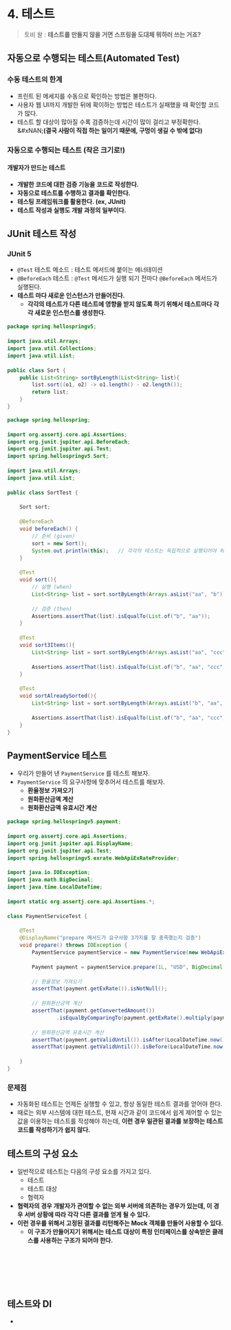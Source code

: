 # 4. 테스트

> 토비 왈 : **테스트를 만들지 않을 거면 스프링을 도대체 뭐하러 쓰는 거죠?**&#x20;

## 자동으로 수행되는 테스트(Automated Test)&#x20;

### 수동 테스트의 한계&#x20;

* 프린트 된 메세지를 수동으로 확인하는 방법은 불편하다.&#x20;
* 사용자 웹 UI까지 개발한 뒤에 확이하는 방법은 테스트가 실패했을 때 확인할 코드가 많다.&#x20;
* 테스트 할 대상이 많아질 수록 검증하는데 시간이 많이 걸리고 부정확한다. \
  &#xNAN;**(결국 사람이 직접 하는 일이기 때문에, 구멍이 생길 수 밖에 없다)**&#x20;

### 자동으로 수행되는 테스트 (작은 크기로!)

#### 개발자가 만드는 테스트&#x20;

* **개발한 코드에 대한 검증 기능을 코드로 작성한다.**&#x20;
* **자동으로 테스트를 수행하고 결과를 확인한다.**&#x20;
* **테스팅 프레임워크를 활용한다. (ex, JUnit)**
* **테스트 작성과 실행도 개발 과정의 일부이다.**&#x20;

## JUnit 테스트 작성&#x20;

### JUnit 5

* `@Test` 테스트 메소드 : 테스트 메서드에 붙이는 에너테이션
* `@BeforeEach` 테스트 : `@Test` 메서드가 실행 되기 전마다 `@BeforeEach` 메서드가 실행된다.&#x20;
* **테스트 마다 새로운 인스턴스가 만들어진다.** &#x20;
  * **각각의 테스트가 다른 테스트에 영향을 받지 않도록 하기 위해서 테스트마다 각각 새로운 인스턴스를 생성한다.**&#x20;

```java
package spring.hellospringv5;

import java.util.Arrays;
import java.util.Collections;
import java.util.List;

public class Sort {
    public List<String> sortByLength(List<String> list){
        list.sort((o1, o2) -> o1.length() - o2.length());
        return list;
    }
}
```

```java
package spring.hellospring;

import org.assertj.core.api.Assertions;
import org.junit.jupiter.api.BeforeEach;
import org.junit.jupiter.api.Test;
import spring.hellospringv5.Sort;

import java.util.Arrays;
import java.util.List;

public class SortTest {

    Sort sort;

    @BeforeEach
    void beforeEach() {
        // 준비 (given)
        sort = new Sort();
        System.out.println(this);   // 각각의 테스트는 독립적으로 실행되어야 하기 때문에, 각각의 테스트를 실행할 때마다 새로운 인스턴스를 만든다.
    }

    @Test
    void sort(){
        // 실행 (when)
        List<String> list = sort.sortByLength(Arrays.asList("aa", "b"));

        // 검증 (then)
        Assertions.assertThat(list).isEqualTo(List.of("b", "aa"));
    }

    @Test
    void sort3Items(){
        List<String> list = sort.sortByLength(Arrays.asList("aa", "ccc", "b"));

        Assertions.assertThat(list).isEqualTo(List.of("b", "aa", "ccc"));
    }

    @Test
    void sortAlreadySorted(){
        List<String> list = sort.sortByLength(Arrays.asList("b", "aa", "ccc"));

        Assertions.assertThat(list).isEqualTo(List.of("b", "aa", "ccc"));
    }
}
```

## PaymentService 테스트&#x20;

* 우리가 만들어 낸 `PaymentService` 를 테스트 해보자.&#x20;
* `PaymentService` 의 요구사항에 맞추어서 테스트를 해보자.
  * **환율정보 가져오기**&#x20;
  * **원화환산금액 계산**
  * **원화환산금액 유효시간 계산**&#x20;

```java
package spring.hellospringv5.payment;

import org.assertj.core.api.Assertions;
import org.junit.jupiter.api.DisplayName;
import org.junit.jupiter.api.Test;
import spring.hellospringv5.exrate.WebApiExRateProvider;

import java.io.IOException;
import java.math.BigDecimal;
import java.time.LocalDateTime;

import static org.assertj.core.api.Assertions.*;

class PaymentServiceTest {

    @Test
    @DisplayName("prepare 메서드가 요구사항 3가지를 잘 충족했는지 검증")
    void prepare() throws IOException {
        PaymentService paymentService = new PaymentService(new WebApiExRateProvider());

        Payment payment = paymentService.prepare(1L, "USD", BigDecimal.TEN);

        // 환율정보 가져오기    
        assertThat(payment.getExRate()).isNotNull();

        // 원화환산금액 계산
        assertThat(payment.getConvertedAmount())
                .isEqualByComparingTo(payment.getExRate().multiply(payment.getForeignCurrencyAmount()));

        // 원화환산금액 유효시간 계산
        assertThat(payment.getValidUntil()).isAfter(LocalDateTime.now());
        assertThat(payment.getValidUntil()).isBefore(LocalDateTime.now().plusMinutes(30));

    }
}
```

### 문제점

* 자동화된 테스트는 언제든 실행할 수 있고, 항상 동일한 테스트 결과를 얻어야 한다.&#x20;
* 때로는 외부 시스템에 대한 테스트, 현재 시간과 같이 코드에서 쉽게 제어할 수 있는 값을 이용하는 테스트를 작성해야 하는데, **이런 경우 일관된 결과를 보장하는 테스트 코드를 작성하기가 쉽지 않다.**&#x20;

## 테스트의 구성 요소&#x20;

* 일반적으로 테스트는 다음의 구성 요소를 가지고 있다.&#x20;
  * 테스트&#x20;
  * 테스트 대상&#x20;
  * 협력자
* **협력자의 경우 개발자가 관여할 수 없는 외부 서버에 의존하는 경우가 있는데, 이 경우 서버 상황에 따라 각각 다른 결과를 얻게 될 수 있다.**&#x20;
* **이런 경우를 위해서 고정된 결과를 리턴해주는 Mock 객체를 만들어 사용할 수 있다.**&#x20;
  * **이 구조가 만들어지기 위해서는 테스트 대상이 특정 인터페이스를 상속받은 클래스를 사용하는 구조가 되어야 한다.**&#x20;

<figure><img src="../../../.gitbook/assets/스크린샷 2024-12-05 19.45.20.png" alt=""><figcaption></figcaption></figure>

<figure><img src="../../../.gitbook/assets/스크린샷 2024-12-05 19.45.37.png" alt=""><figcaption></figcaption></figure>

<figure><img src="../../../.gitbook/assets/스크린샷 2024-12-05 19.45.55.png" alt=""><figcaption></figcaption></figure>

## 테스트와 DI&#x20;

*




